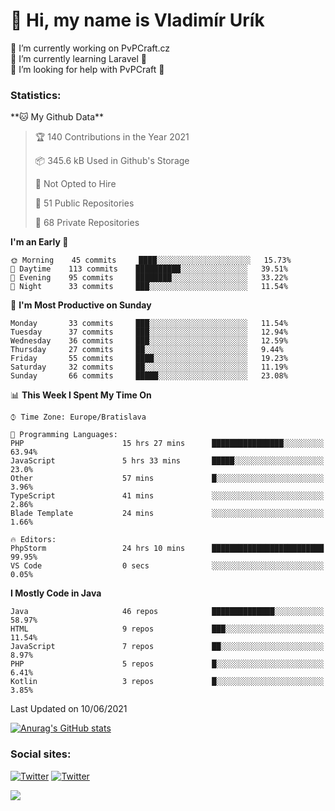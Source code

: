 <h1> 👋 Hi, my name is Vladimír Urík</h1>
<p>
 🔭 I’m currently working on PvPCraft.cz<br>
 🌱 I’m currently learning Laravel 💙<br>
 🤔 I’m looking for help with PvPCraft 💝<br>
</p>
<h3>Statistics:</h3>
<!--START_SECTION:waka-->
**🐱 My Github Data** 

> 🏆 140 Contributions in the Year 2021
 > 
> 📦 345.6 kB Used in Github's Storage 
 > 
> 🚫 Not Opted to Hire
 > 
> 📜 51 Public Repositories 
 > 
> 🔑 68 Private Repositories  
 > 
**I'm an Early 🐤** 

```text
🌞 Morning    45 commits     ████░░░░░░░░░░░░░░░░░░░░░   15.73% 
🌆 Daytime    113 commits    ██████████░░░░░░░░░░░░░░░   39.51% 
🌃 Evening    95 commits     ████████░░░░░░░░░░░░░░░░░   33.22% 
🌙 Night      33 commits     ███░░░░░░░░░░░░░░░░░░░░░░   11.54%

```
📅 **I'm Most Productive on Sunday** 

```text
Monday       33 commits     ███░░░░░░░░░░░░░░░░░░░░░░   11.54% 
Tuesday      37 commits     ███░░░░░░░░░░░░░░░░░░░░░░   12.94% 
Wednesday    36 commits     ███░░░░░░░░░░░░░░░░░░░░░░   12.59% 
Thursday     27 commits     ██░░░░░░░░░░░░░░░░░░░░░░░   9.44% 
Friday       55 commits     ████░░░░░░░░░░░░░░░░░░░░░   19.23% 
Saturday     32 commits     ██░░░░░░░░░░░░░░░░░░░░░░░   11.19% 
Sunday       66 commits     █████░░░░░░░░░░░░░░░░░░░░   23.08%

```


📊 **This Week I Spent My Time On** 

```text
⌚︎ Time Zone: Europe/Bratislava

💬 Programming Languages: 
PHP                      15 hrs 27 mins      ████████████████░░░░░░░░░   63.94% 
JavaScript               5 hrs 33 mins       █████░░░░░░░░░░░░░░░░░░░░   23.0% 
Other                    57 mins             █░░░░░░░░░░░░░░░░░░░░░░░░   3.96% 
TypeScript               41 mins             ░░░░░░░░░░░░░░░░░░░░░░░░░   2.86% 
Blade Template           24 mins             ░░░░░░░░░░░░░░░░░░░░░░░░░   1.66%

🔥 Editors: 
PhpStorm                 24 hrs 10 mins      █████████████████████████   99.95% 
VS Code                  0 secs              ░░░░░░░░░░░░░░░░░░░░░░░░░   0.05%

```

**I Mostly Code in Java** 

```text
Java                     46 repos            ██████████████░░░░░░░░░░░   58.97% 
HTML                     9 repos             ███░░░░░░░░░░░░░░░░░░░░░░   11.54% 
JavaScript               7 repos             ██░░░░░░░░░░░░░░░░░░░░░░░   8.97% 
PHP                      5 repos             █░░░░░░░░░░░░░░░░░░░░░░░░   6.41% 
Kotlin                   3 repos             █░░░░░░░░░░░░░░░░░░░░░░░░   3.85%

```



 Last Updated on 10/06/2021
<!--END_SECTION:waka-->

[![Anurag's GitHub stats](https://github-readme-stats.vercel.app/api?username=vladimir-urik)](https://github.com/anuraghazra/github-readme-stats)

<h3>Social sites:</h3>
<p><a href="https://twitter.com/GGGEDR" target="_blank"><img alt="Twitter" src="https://img.shields.io/badge/twitter-%231DA1F2.svg?&style=for-the-badge&logo=twitter&logoColor=white" /></a> <a href="https://www.reddit.com/user/GGGEDR" target="_blank"><img alt="Twitter" src="https://img.shields.io/badge/reddit-%23FE6262.svg?&style=for-the-badge&logo=reddit&logoColor=white" /></a>
</p>

<img src="https://komarev.com/ghpvc/?username=Vladimir-Urik"/>
